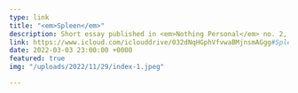 ```yaml
---
type: link
title: "<em>Spleen</em>"
description: Short essay published in <em>Nothing Personal</em> no. 2, March 2022
link: https://www.icloud.com/iclouddrive/032dNqHGphVfvwaBMjnsmAGgg#Spleen%5FRebecca_O_Dwyer
date: 2022-03-03 23:00:00 +0000
featured: true
img: "/uploads/2022/11/29/index-1.jpeg"

---
```


